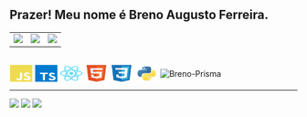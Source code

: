 ## Prazer! Meu nome é Breno Augusto Ferreira.

<table>
  <tr>
    <td>
      <img height="180em" src="https://github-readme-stats.vercel.app/api?username=brenoafsa&theme=tokyonight&show_icons=true&hide_border=true&count_private=true"/>
    </td>
    <td>
      <img height="180em" src="https://github-readme-stats.vercel.app/api/top-langs/?username=brenoafsa&layout=compact&theme=tokyonight&hide_border=true"/>
    </td>
    <td>
      <img height="180em" src="https://github-profile-summary-cards.vercel.app/api/cards/profile-details?username=brenoafsa&theme=github_dark"/>
    </td>
  </tr>
</table>


<div style="display: inline_block"><br>
  <img align="center" alt="Breno-Js" height="30" width="40" src="https://raw.githubusercontent.com/devicons/devicon/master/icons/javascript/javascript-plain.svg">
  <img align="center" alt="Breno-Ts" height="30" width="40" src="https://raw.githubusercontent.com/devicons/devicon/master/icons/typescript/typescript-plain.svg">
  <img align="center" alt="Breno-React" height="30" width="40" src="https://raw.githubusercontent.com/devicons/devicon/master/icons/react/react-original.svg">
  <img align="center" alt="Breno-HTML" height="30" width="40" src="https://raw.githubusercontent.com/devicons/devicon/master/icons/html5/html5-original.svg">
  <img align="center" alt="Breno-CSS" height="30" width="40" src="https://raw.githubusercontent.com/devicons/devicon/master/icons/css3/css3-original.svg">
  <img align="center" alt="Breno-Python" height="30" width="40" src="https://raw.githubusercontent.com/devicons/devicon/master/icons/python/python-original.svg">
  <img align="center" alt="Breno-Prisma" height="30" width="40" src="https://cdn.jsdelivr.net/gh/devicons/devicon@latest/icons/prisma/prisma-original.svg">
</div>
<hr/>
<div> 
  <a href="https://instagram.com/brenin11n" target="_blank"><img src="https://img.shields.io/badge/-Instagram-%23E4405F?style=for-the-badge&logo=instagram&logoColor=white" target="_blank"></a>
  <a href = "mailto:brenoaferreira13@gmail.com"><img src="https://img.shields.io/badge/-Gmail-%23333?style=for-the-badge&logo=gmail&logoColor=white" target="_blank"></a>
  <a href="https://www.linkedin.com/in/breno-augusto-ferreira-5315862a9/" target="_blank"><img src="https://img.shields.io/badge/-LinkedIn-%230077B5?style=for-the-badge&logo=linkedin&logoColor=white" target="_blank"></a> 
  
</div>

